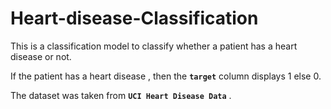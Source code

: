 # Heart-disease-Classification

This is a classification model to classify whether a patient has a heart disease or not.

If the patient has a heart disease , then the  **`target`** column displays 1 else 0.

The dataset was taken from **`UCI Heart Disease Data`**
.
